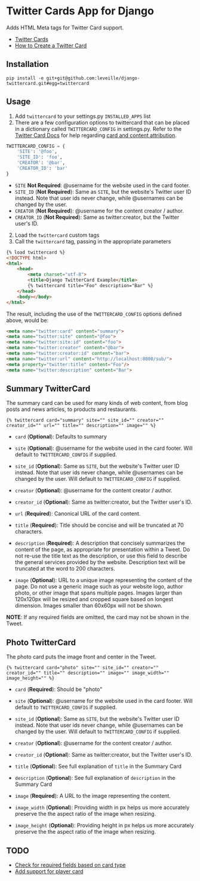 # Twitter Cards App for Django

Adds HTML Meta tags for Twitter Card support.

* [Twitter Cards](https://dev.twitter.com/docs/cards)
* [How to Create a Twitter Card](http://davidwalsh.name/twitter-cards)
    
## Installation

```
pip install -e git+git@github.com:leveille/django-twittercard.git#egg=twittercard
```

## Usage

1. Add `twittercard` to your settings.py `INSTALLED_APPS` list
2. There are a few configuration options to twittercard that can be placed in a dictionary called `TWITTERCARD_CONFIG` in settings.py.  Refer to the [Twitter Card Docs](https://dev.twitter.com/docs/cards) for help regarding [card and content attribution](https://dev.twitter.com/docs/cards#content).

```python
TWITTERCARD_CONFIG = {
    'SITE': '@foo',
    'SITE_ID': 'foo',
    'CREATOR': '@bar',
    'CREATOR_ID': 'bar'
}
```

* `SITE` __Not Required__: @username for the website used in the card footer.
* `SITE_ID` (**Not Required**): Same as `SITE`, but the website's Twitter user ID instead. Note that user ids never change, while @usernames can be changed by the user.
* `CREATOR` (**Not Required**): @username for the content creator / author.
* `CREATOR_ID` (**Not Required**): Same as twitter:creator, but the Twitter user's ID.

2. Load the `twittercard` custom tags
3. Call the `twittercard` tag, passing in the appropriate parameters

```html
{% load twittercard %}
<!DOCTYPE html>
<html>
    <head>
        <meta charset="utf-8">
        <title>Django TwitterCard Example</title>
        {% twittercard title="Foo" description="Bar" %}
    </head>
    <body></body>
</html>
```

The result, including the use of the `TWITTERCARD_CONFIG` options defined above, would be:

```html
<meta name="twitter:card" content="summary">
<meta name="twitter:site" content="@foo">
<meta name="twitter:site:id" content="foo">
<meta name="twitter:creator" content="@bar">
<meta name="twitter:creator:id" content="bar">
<meta name="twitter:url" content="http://localhost:8000/sub/">
<meta property="twitter:title" content="Foo"/>
<meta name="twitter:description" content="Bar">
```

## Summary TwitterCard

The summary card can be used for many kinds of web content, from blog posts and news articles, to products and restaurants.

```
{% twittercard card="summary" site="" site_id="" creator="" creator_id="" url="" title="" description="" image="" %}
```

* `card` (**Optional**): Defaults to summary

* `site` (**Optional**): @username for the website used in the card footer.  Will default to `TWITTERCARD_CONFIG` if supplied.

* `site_id` (**Optional**): Same as `SITE`, but the website's Twitter user ID instead. Note that user ids never change, while @usernames can be changed by the user.  Will default to `TWITTERCARD_CONFIG` if supplied.

* `creator` (**Optional**): @username for the content creator / author.

* `creator_id` (**Optional**): Same as twitter:creator, but the Twitter user's ID.

* `url` (**Required**): Canonical URL of the card content.

* `title` (**Required**): Title should be concise and will be truncated at 70 characters.

* `description` (**Required**): A description that concisely summarizes the content of the page, as appropriate for presentation within a Tweet. Do not re-use the title text as the description, or use this field to describe the general services provided by the website. Description text will be truncated at the word to 200 characters.

* `image` (**Optional**): URL to a unique image representing the content of the page. Do not use a generic image such as your website logo, author photo, or other image that spans multiple pages. Images larger than 120x120px will be resized and cropped square based on longest dimension. Images smaller than 60x60px will not be shown.

**NOTE**: If any required fields are omitted, the card may not be shown in the Tweet.

## Photo TwitterCard

The photo card puts the image front and center in the Tweet.

```
{% twittercard card="photo" site="" site_id="" creator="" creator_id="" title="" description="" image="" image_width="" image_height="" %}
```

* `card` (**Required**): Should be "photo"

* `site` (**Optional**): @username for the website used in the card footer.  Will default to `TWITTERCARD_CONFIG` if supplied.

* `site_id` (**Optional**): Same as `SITE`, but the website's Twitter user ID instead. Note that user ids never change, while @usernames can be changed by the user.  Will default to `TWITTERCARD_CONFIG` if supplied.

* `creator` (**Optional**): @username for the content creator / author.

* `creator_id` (**Optional**): Same as twitter:creator, but the Twitter user's ID.

* `title` (**Optional**): See full explanation of `title` in the Summary Card

* `description` (**Optional**): See full explanation of `description` in the Summary Card

* `image` (**Required**): A URL to the image representing the content.

* `image_width` (**Optional**): Providing width in px helps us more accurately preserve the the aspect ratio of the image when resizing.

* `image_height` (**Optional**): Providing height in px helps us more accurately preserve the the aspect ratio of the image when resizing.

## TODO

* [Check for required fields based on card type](https://github.com/leveille/django-twittercard/issues/1)
* [Add support for player card](https://github.com/leveille/django-twittercard/issues/2)

